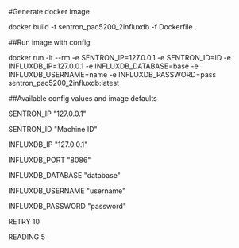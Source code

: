 #Generate docker image

docker build -t sentron_pac5200_2influxdb -f Dockerfile .

##Run image with config

docker run -it --rm -e SENTRON_IP=127.0.0.1 -e SENTRON_ID=ID -e INFLUXDB_IP=127.0.0.1 -e INFLUXDB_DATABASE=base -e INFLUXDB_USERNAME=name -e INFLUXDB_PASSWORD=pass sentron_pac5200_2influxdb:latest 

##Available config values and image defaults

SENTRON_IP "127.0.0.1"

SENTRON_ID "Machine ID"

INFLUXDB_IP "127.0.0.1"

INFLUXDB_PORT "8086"

INFLUXDB_DATABASE "database"

INFLUXDB_USERNAME "username"

INFLUXDB_PASSWORD "password"

RETRY 10

READING 5
